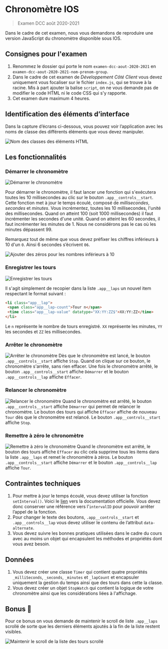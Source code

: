 # Chronomètre IOS

> Examen DCC août 2020-2021

Dans le cadre de cet examen, nous vous demandons de reproduire  une version JavaScript du chronomètre disponible sous IOS.

## Consignes pour l'examen

1. Renommez le dossier qui porte le nom `examen-dcc-aout-2020-2021` en `examen-dcc-aout-2020-2021-nom-prenom-group`.
1. Dans le cadre de cet examen de *Développement Côté Client* vous devez uniquement vous focaliser sur le fichier `index.js`, qui se trouve à la racine. Mis à part ajouter la balise `script`, on ne vous demande pas de modifier le code HTML ni le code CSS qui s'y rapporte.
1. Cet examen dure maximum 4 heures.

## Identification des éléments d’interface

Dans la capture d’écrans ci-dessous, vous pouvez voir l’application avec les noms de classe des différents éléments que vous devez manipuler.

![Nom des classes des éléments HTML](./img/classNames.png)

## Les fonctionnalités

### Démarrer le chronomètre

![Démarrer le chronomètre](./img/start.gif)

Pour démarrer le chronomètre, il faut lancer une fonction qui s'exécutera toutes les 10 millisecondes au clic sur le bouton `.app__controls__start`. Cette fonction met à jour le temps écoulé, composé de *millisecondes*, *secondes* et *minutes*. Vous incrémentez, toutes les 10 millisecondes, l'unité des millisecondes. Quand on atteint 100 (soit 1000 millisecondes) il faut incrémenter les secondes d'une unité. Quand on atteint les 60 secondes, il faut incrémenter les minutes de 1. Nous ne considérons pas le cas où les minutes dépassent 99.

Remarquez tout de même que vous devez préfixer les chiffres inférieurs à 10 d'un `0`. Ainsi 6 secondes s’écrivent `06`.

![Ajouter des zéros pour les nombres inférieurs à 10](./img/seconds.png)

### Enregistrer les tours

![Enregistrer les tours](./img/lap.gif)

Il s'agit simplement de recopier dans la liste `.app__laps` un nouvel item respectant le format suivant :

```html
<li class="app__lap">
 <span class="app__lap-count">Tour n</span>
 <time class="app__lap-value" datatype="XX:YY:ZZ$">XX:YY:ZZ</time>
</li>
```
Le `n` représente le nombre de tours enregistré. `XX` représente les minutes, `YY` les secondes et `ZZ` les millisecondes.

### Arrêter le chronomètre

![Arrêter le chronomètre](./img/stop.gif)
Dès que le chronomètre est lancé, le bouton `.app__controls__start` affiche `Stop`. Quand on clique sur ce bouton, le chronomètre s'arrête, sans rien effacer. Une fois le chronomètre arrêté, le bouton `.app__controls__start` affiche `Démarrer` et le bouton `.app__controls__lap` affiche `Effacer`.

### Relancer le chronomètre

![Relancer le chronomètre](./img/restart.gif)
Quand le chronomètre est arrêté, le bouton `.app__controls__start` affiche `Démarrer` qui permet de relancer le chronomètre. Le bouton des tours qui affiche `Effacer` affiche de nouveau `Tour` dès que le chronomètre est relancé. Le bouton `.app__controls__start` affiche  `Stop`.

### Remettre à zéro le chronomètre

![Remettre à zéro le chronomètre](./img/reset.gif)
Quand le chronomètre est arrêté, le bouton des tours affiche `Effacer` au clic cela supprime tous les items dans la liste `.app__laps` et remet le chronomètre à zéros. Le bouton `.app__controls__start` affiche `Démarrer` et le bouton `.app__controls__lap` affiche `Tour`.

## Contraintes techniques

1. Pour mettre à jour le temps écoulé, vous devez utiliser la fonction `setInterval()`. Voici le [lien](https://developer.mozilla.org/en-US/docs/Web/API/WindowOrWorkerGlobalScope/setInterval) vers la documentation officielle. Vous devez donc conserver une référence vers l’`intervalID` pour pouvoir arrêter l’appel de la fonction. 
1. Pour changer le texte des boutons, `.app__controls__start` et `.app__controls__lap` vous devez utiliser le contenu de l’attribut `data-alternate`.
1. Vous devez suivre les bonnes pratiques utilisées dans le cadre du cours avec au moins un objet qui encapsulent les méthodes et propriétés dont vous avez besoin.

## Données

1. Vous devez créer une classe `Timer` qui contient quatre propriétés `_milliSeconds`, `_seconds`, `_minutes` et `_lapCount` et encapsuler uniquement la gestion du temps ainsi que des tours dans cette la classe. 
1. Vous devez créer un objet `StopWatch` qui contient la logique de votre chronomètre ainsi que les considérations liées à l'affichage.

## Bonus 🥳

Pour ce bonus on vous demande de maintenir le scroll de liste `.app__laps` scrollé de sorte que les derniers éléments ajoutés à la fin de la liste restent visibles.

![Maintenir le scroll de la liste des tours scrollé](./img/scroll.gif)
